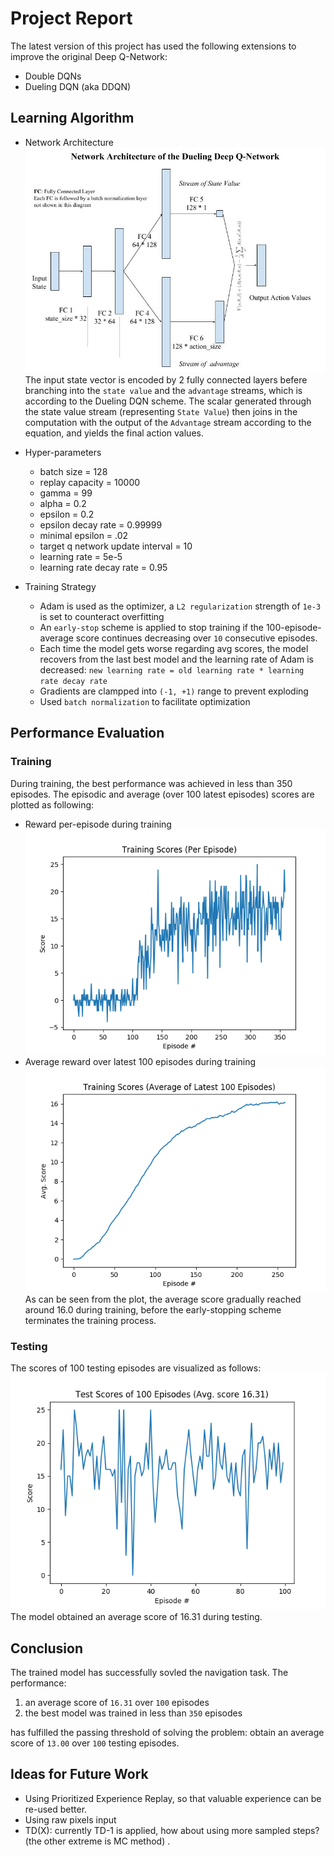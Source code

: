 # Project Report

The latest version of this project has used the following extensions to improve the original Deep Q-Network:
- Double DQNs
- Dueling DQN (aka DDQN)


## Learning Algorithm

- Network Architecture
  ![img](https://raw.githubusercontent.com/qiaochen/DQNet/master/network_architecture.jpg)
The input state vector is encoded by 2 fully connected layers befere branching into the `state value` and the `advantage` streams, which is according to the Dueling DQN scheme.
The scalar generated through the state value stream (representing `State Value`) then joins in the computation with the output of the `Advantage` stream according to the equation, and yields the final action values.


- Hyper-parameters
  - batch size = 128
  - replay capacity = 10000
  - gamma = 99 
  - alpha = 0.2 
  - epsilon = 0.2
  - epsilon decay rate = 0.99999
  - minimal epsilon = .02
  - target q network update interval = 10
  - learning rate = 5e-5
  - learning rate decay rate = 0.95
- Training Strategy
  - Adam is used as the optimizer, a `L2 regularization` strength of `1e-3` is set to counteract overfitting
  - An `early-stop` scheme is applied to stop training if the 100-episode-average score continues decreasing over `10` consecutive episodes.
  - Each time the model gets worse regarding avg scores, the model recovers from the last best model and the learning rate of Adam is decreased: `new learning rate = old learning rate * learning rate decay rate` 
  - Gradients are clampped into `(-1, +1)` range to prevent exploding
  - Used `batch normalization` to facilitate optimization

## Performance Evaluation
### Training
During training, the best performance was achieved in less than 350 episodes. The episodic and average (over 100 latest episodes) scores are plotted as following:
- Reward per-episode during training
![img](https://raw.githubusercontent.com/qiaochen/DQNet/master/training_score_plot.png)
- Average reward over latest 100 episodes during training
![img](https://raw.githubusercontent.com/qiaochen/DQNet/master/training_100avgscore_plot.png)
As can be seen from the plot, the average score gradually reached around 16.0 during training, before the early-stopping scheme terminates the training process.

### Testing
The scores of 100 testing episodes are visualized as follows:
![img](https://raw.githubusercontent.com/qiaochen/DQNet/master/test_score_plot.png)
The model obtained an average score of 16.31 during testing.

## Conclusion
The trained model has successfully sovled the navigation task. The performance:
1. an average score of `16.31` over `100` episodes 
2. the best model was trained in less than `350` episodes

has fulfilled the passing threshold of solving the problem: obtain an average score of `13.00` over `100` testing episodes.

## Ideas for Future Work

- Using Prioritized Experience Replay, so that valuable experience can be re-used better.
- Using raw pixels input
- TD(X): currently TD-1 is applied, how about using more sampled steps? (the other extreme is MC method) .
